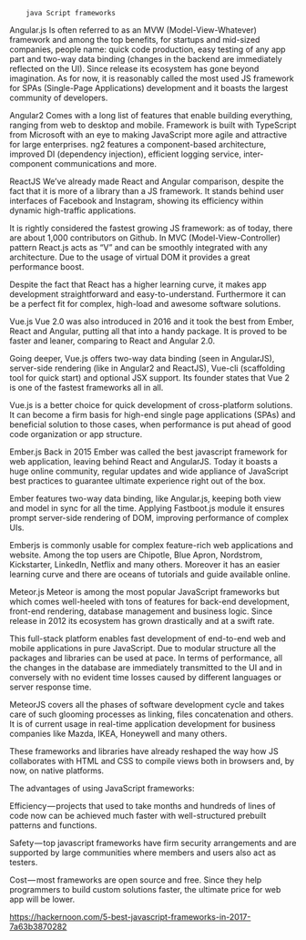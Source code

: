 		java Script frameworks
Angular.js 
Is often referred to as an MVW (Model-View-Whatever) framework and among the top benefits, for startups and mid-sized companies, people name: quick code production, easy testing of any app part and two-way data binding (changes in the backend are immediately reflected on the UI). Since release its ecosystem has gone beyond imagination. As for now, it is reasonably called the most used JS framework for SPAs (Single-Page Applications) development and it boasts the largest community of developers.

Angular2 
Comes with a long list of features that enable building everything, ranging from web to desktop and mobile. Framework is built with TypeScript from Microsoft with an eye to making JavaScript more agile and attractive for large enterprises. ng2 features a component-based architecture, improved DI (dependency injection), efficient logging service, inter-component communications and more.

ReactJS
We’ve already made React and Angular comparison, despite the fact that it is more of a library than a JS framework. It stands behind user interfaces of Facebook and Instagram, showing its efficiency within dynamic high-traffic applications.

It is rightly considered the fastest growing JS framework: as of today, there are about 1,000 contributors on Github. In MVC (Model-View-Controller) pattern React.js acts as “V” and can be smoothly integrated with any architecture. Due to the usage of virtual DOM it provides a great performance boost.

Despite the fact that React has a higher learning curve, it makes app development straightforward and easy-to-understand. Furthermore it can be a perfect fit for complex, high-load and awesome software solutions.

Vue.js
Vue 2.0 was also introduced in 2016 and it took the best from Ember, React and Angular, putting all that into a handy package. It is proved to be faster and leaner, comparing to React and Angular 2.0.

Going deeper, Vue.js offers two-way data binding (seen in AngularJS), server-side rendering (like in Angular2 and ReactJS), Vue-cli (scaffolding tool for quick start) and optional JSX support. Its founder states that Vue 2 is one of the fastest frameworks all in all.

Vue.js is a better choice for quick development of cross-platform solutions. It can become a firm basis for high-end single page applications (SPAs) and beneficial solution to those cases, when performance is put ahead of good code organization or app structure.

Ember.js
Back in 2015 Ember was called the best javascript framework for web application, leaving behind React and AngularJS. Today it boasts a huge online community, regular updates and wide appliance of JavaScript best practices to guarantee ultimate experience right out of the box.

Ember features two-way data binding, like Angular.js, keeping both view and model in sync for all the time. Applying Fastboot.js module it ensures prompt server-side rendering of DOM, improving performance of complex UIs.

Emberjs is commonly usable for complex feature-rich web applications and website. Among the top users are Chipotle, Blue Apron, Nordstrom, Kickstarter, LinkedIn, Netflix and many others. Moreover it has an easier learning curve and there are oceans of tutorials and guide available online.

Meteor.js
Meteor is among the most popular JavaScript frameworks but which comes well-heeled with tons of features for back-end development, front-end rendering, database management and business logic. Since release in 2012 its ecosystem has grown drastically and at a swift rate.

This full-stack platform enables fast development of end-to-end web and mobile applications in pure JavaScript. Due to modular structure all the packages and libraries can be used at pace. In terms of performance, all the changes in the database are immediately transmitted to the UI and in conversely with no evident time losses caused by different languages or server response time.

MeteorJS covers all the phases of software development cycle and takes care of such glooming processes as linking, files concatenation and others. It is of current usage in real-time application development for business companies like Mazda, IKEA, Honeywell and many others.

These frameworks and libraries have already reshaped the way how JS collaborates with HTML and CSS to compile views both in browsers and, by now, on native platforms.

The advantages of using JavaScript frameworks:

Efficiency — projects that used to take months and hundreds of lines of code now can be achieved much faster with well-structured prebuilt patterns and functions.

Safety — top javascript frameworks have firm security arrangements and are supported by large communities where members and users also act as testers.

Cost — most frameworks are open source and free. Since they help programmers to build custom solutions faster, the ultimate price for web app will be lower.

https://hackernoon.com/5-best-javascript-frameworks-in-2017-7a63b3870282

